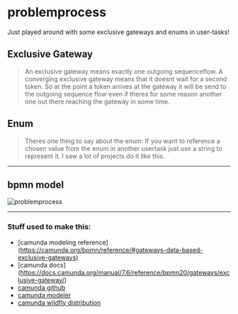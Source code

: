 # problemprocess

Just played around with some exclusive gateways and enums in user-tasks!

## Exclusive Gateway
> An exclusive gateway means exactly one outgoing sequenceflow.
> A converging exclusive gateway means that it doesnt wait for a second token.
> So at the point a token arrives at the gateway it will be send to the outgoing sequence
> flow even if theres for some reason another one out there reaching the gateway in some time.

## Enum
> Theres one thing to say about the enum:
> If you want to reference a chosen value from the enum in another usertask just use
> a string to represent it. I saw a lot of projects do it like this.

***

## bpmn model
![problemprocess](http://i.imgur.com/Rd8X7iT.png)

***

### Stuff used to make this:
 * [camunda modeling reference] (https://camunda.org/bpmn/reference/#gateways-data-based-exclusive-gateways)
 * [camunda docs] (https://docs.camunda.org/manual/7.6/reference/bpmn20/gateways/exclusive-gateway/)
 * [camunda github](https://github.com/camunda/)
 * [camunda modeler](https://camunda.org/download/modeler/)
 * [camunda wildfly distribution](https://camunda.org/download/)

